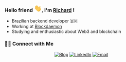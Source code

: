 ### Hello friend <img src="https://github.com/richardbertozzo/richardbertozzo/blob/master/hi.gif" width="25px">, I'm [Richard](https://richardbertozzo.dev) ! 

- Brazilian backend developer 🇧🇷
- Working at [Blockdaemon](https://blockdaemon.com/)
- Studying and enthusiastic about Web3 and blockchain

<h3> 🤝🏻 Connect with Me </h3>

<p align="center">
<a href="https://www.richardbertozzo.dev/"><img alt="Blog" src="https://img.shields.io/badge/Blog-www.richardbertozzo.dev-blue?style=flat-square&logo=google-chrome"></a>
<a href="https://www.linkedin.com/in/richardbertozzo/"><img alt="LinkedIn" src="https://img.shields.io/badge/LinkedIn-Richard%20Bertozzo-blue?style=flat-square&logo=linkedin"></a>
<a href="mailto:richardjrbertozzo@gmail.com"><img alt="Email" src="https://img.shields.io/badge/Email-richardjrbertozzo@gmail.com-blue?style=flat-square&logo=gmail"></a>
</p>

